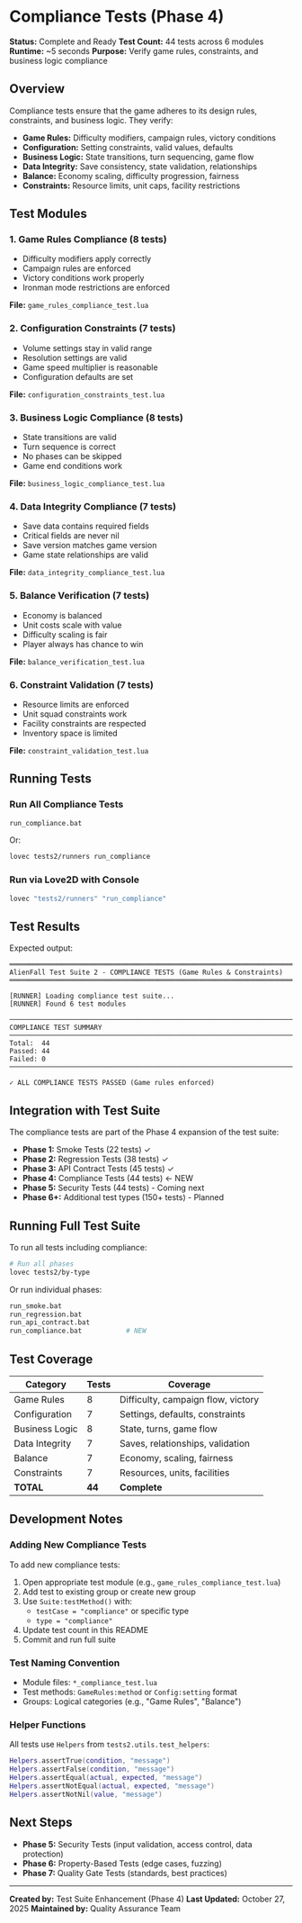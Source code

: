 # Compliance Tests (Phase 4)

**Status:** Complete and Ready
**Test Count:** 44 tests across 6 modules
**Runtime:** ~5 seconds
**Purpose:** Verify game rules, constraints, and business logic compliance

## Overview

Compliance tests ensure that the game adheres to its design rules, constraints, and business logic. They verify:

- **Game Rules:** Difficulty modifiers, campaign rules, victory conditions
- **Configuration:** Setting constraints, valid values, defaults
- **Business Logic:** State transitions, turn sequencing, game flow
- **Data Integrity:** Save consistency, state validation, relationships
- **Balance:** Economy scaling, difficulty progression, fairness
- **Constraints:** Resource limits, unit caps, facility restrictions

## Test Modules

### 1. Game Rules Compliance (8 tests)
- Difficulty modifiers apply correctly
- Campaign rules are enforced
- Victory conditions work properly
- Ironman mode restrictions are enforced

**File:** `game_rules_compliance_test.lua`

### 2. Configuration Constraints (7 tests)
- Volume settings stay in valid range
- Resolution settings are valid
- Game speed multiplier is reasonable
- Configuration defaults are set

**File:** `configuration_constraints_test.lua`

### 3. Business Logic Compliance (8 tests)
- State transitions are valid
- Turn sequence is correct
- No phases can be skipped
- Game end conditions work

**File:** `business_logic_compliance_test.lua`

### 4. Data Integrity Compliance (7 tests)
- Save data contains required fields
- Critical fields are never nil
- Save version matches game version
- Game state relationships are valid

**File:** `data_integrity_compliance_test.lua`

### 5. Balance Verification (7 tests)
- Economy is balanced
- Unit costs scale with value
- Difficulty scaling is fair
- Player always has chance to win

**File:** `balance_verification_test.lua`

### 6. Constraint Validation (7 tests)
- Resource limits are enforced
- Unit squad constraints work
- Facility constraints are respected
- Inventory space is limited

**File:** `constraint_validation_test.lua`

## Running Tests

### Run All Compliance Tests
```bash
run_compliance.bat
```

Or:
```bash
lovec tests2/runners run_compliance
```

### Run via Love2D with Console
```bash
lovec "tests2/runners" "run_compliance"
```

## Test Results

Expected output:
```
════════════════════════════════════════════════════════════════════════
AlienFall Test Suite 2 - COMPLIANCE TESTS (Game Rules & Constraints)
════════════════════════════════════════════════════════════════════════

[RUNNER] Loading compliance test suite...
[RUNNER] Found 6 test modules

────────────────────────────────────────────────────────────────────────
COMPLIANCE TEST SUMMARY
────────────────────────────────────────────────────────────────────────
Total:  44
Passed: 44
Failed: 0
────────────────────────────────────────────────────────────────────────

✓ ALL COMPLIANCE TESTS PASSED (Game rules enforced)
```

## Integration with Test Suite

The compliance tests are part of the Phase 4 expansion of the test suite:

- **Phase 1:** Smoke Tests (22 tests) ✓
- **Phase 2:** Regression Tests (38 tests) ✓
- **Phase 3:** API Contract Tests (45 tests) ✓
- **Phase 4:** Compliance Tests (44 tests) ← NEW
- **Phase 5:** Security Tests (44 tests) - Coming next
- **Phase 6+:** Additional test types (150+ tests) - Planned

## Running Full Test Suite

To run all tests including compliance:

```bash
# Run all phases
lovec tests2/by-type
```

Or run individual phases:
```bash
run_smoke.bat
run_regression.bat
run_api_contract.bat
run_compliance.bat           # NEW
```

## Test Coverage

| Category | Tests | Coverage |
|----------|-------|----------|
| Game Rules | 8 | Difficulty, campaign flow, victory |
| Configuration | 7 | Settings, defaults, constraints |
| Business Logic | 8 | State, turns, game flow |
| Data Integrity | 7 | Saves, relationships, validation |
| Balance | 7 | Economy, scaling, fairness |
| Constraints | 7 | Resources, units, facilities |
| **TOTAL** | **44** | **Complete** |

## Development Notes

### Adding New Compliance Tests

To add new compliance tests:

1. Open appropriate test module (e.g., `game_rules_compliance_test.lua`)
2. Add test to existing group or create new group
3. Use `Suite:testMethod()` with:
   - `testCase = "compliance"` or specific type
   - `type = "compliance"`
4. Update test count in this README
5. Commit and run full suite

### Test Naming Convention

- Module files: `*_compliance_test.lua`
- Test methods: `GameRules:method` or `Config:setting` format
- Groups: Logical categories (e.g., "Game Rules", "Balance")

### Helper Functions

All tests use `Helpers` from `tests2.utils.test_helpers`:

```lua
Helpers.assertTrue(condition, "message")
Helpers.assertFalse(condition, "message")
Helpers.assertEqual(actual, expected, "message")
Helpers.assertNotEqual(actual, expected, "message")
Helpers.assertNotNil(value, "message")
```

## Next Steps

- **Phase 5:** Security Tests (input validation, access control, data protection)
- **Phase 6:** Property-Based Tests (edge cases, fuzzing)
- **Phase 7:** Quality Gate Tests (standards, best practices)

---

**Created by:** Test Suite Enhancement (Phase 4)
**Last Updated:** October 27, 2025
**Maintained by:** Quality Assurance Team
